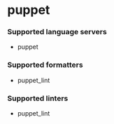 # puppet
<!--- THIS DOCUMENT IS AUTOMATICALLY GENERATED, DON'T EDIT IT -->

### Supported language servers

- puppet

### Supported formatters

- puppet_lint

### Supported linters

- puppet_lint
